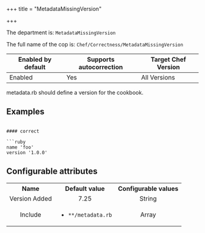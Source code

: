 +++
title = "MetadataMissingVersion"

+++

<!-- This content is automatically generated. See https://github.com/chef/chef-web-docs/blob/main/generated/README.md -->

The department is: `MetadataMissingVersion`

The full name of the cop is: `Chef/Correctness/MetadataMissingVersion`

| Enabled by default | Supports autocorrection | Target Chef Version |
| --- | --- | --- |
| Enabled | Yes | All Versions |

metadata.rb should define a version for the cookbook.

## Examples

```

#### correct

```ruby
name 'foo'
version '1.0.0'
```

## Configurable attributes

<table>
<tbody><tr>
<th>Name</th>
<th>Default value</th>
<th>Configurable values</th>
</tr>
<tr>
<td style="text-align:center">Version Added</td>
<td style="text-align:center">7.25</td>
<td style="text-align:center">String</td>
</tr>
<tr><td style="text-align:center">Include</td>
<td style="text-align:center"><ul>
<li><code>**/metadata.rb</code></li>
</ul>
</td>
<td style="text-align:center">Array</td>
</tr></tbody></table>
